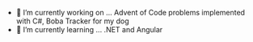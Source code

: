 - 🔭 I’m currently working on ... Advent of Code problems implemented with C#, Boba Tracker for my dog
- 🌱 I’m currently learning ... .NET and Angular
